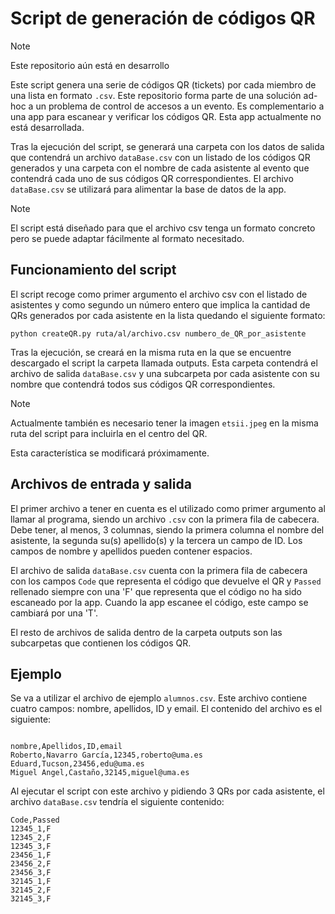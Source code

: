 # Script de generación de códigos QR

> [!NOTE]
> Este repositorio aún está en desarrollo

Este script genera una serie de códigos QR (tickets) por cada miembro de una lista en formato `.csv`. Este repositorio forma parte de una solución ad-hoc a un problema de control de accesos a un evento. Es complementario a una app para escanear y verificar los códigos QR. Esta app actualmente no está desarrollada.

Tras la ejecución del script, se generará una carpeta con los datos de salida que contendrá un archivo `dataBase.csv` con un listado de los códigos QR generados y una carpeta con el nombre de cada asistente al evento que contendrá cada uno de sus códigos QR correspondientes. El archivo `dataBase.csv` se utilizará para alimentar la base de datos de la app. 

> [!NOTE]
> El script está diseñado para que el archivo csv tenga un formato concreto pero se puede adaptar fácilmente al formato necesitado.

## Funcionamiento del script

El script recoge como primer argumento el archivo csv con el listado de asistentes y como segundo un número entero que implica la cantidad de QRs generados por cada asistente en la lista quedando el siguiente formato:

`python createQR.py ruta/al/archivo.csv numbero_de_QR_por_asistente`

Tras la ejecución, se creará en la misma ruta en la que se encuentre descargado el script la carpeta llamada outputs. Esta carpeta contendrá el archivo de salida `dataBase.csv` y una subcarpeta por cada asistente con su nombre que contendrá todos sus códigos QR correspondientes.

>[!NOTE]
>
>Actualmente también es necesario tener la imagen `etsii.jpeg` en la misma ruta del script para incluirla en el centro del QR.
>
>Esta característica se modificará próximamente.

## Archivos de entrada y salida

El primer archivo a tener en cuenta es el utilizado como primer argumento al llamar al programa, siendo un archivo `.csv` con la primera fila de cabecera. Debe tener, al menos, 3 columnas, siendo la primera columna el nombre del asistente, la segunda su(s) apellido(s) y la tercera un campo de ID. Los campos de nombre y apellidos pueden contener espacios. 

El archivo de salida `dataBase.csv` cuenta con la primera fila de cabecera con los campos `Code` que representa el código que devuelve el QR y `Passed` rellenado siempre con una 'F' que representa que el código no ha sido escaneado por la app. Cuando la app escanee el código, este campo se cambiará por una 'T'.

El resto de archivos de salida dentro de la carpeta outputs son las subcarpetas que contienen los códigos QR. 

## Ejemplo 
Se va a utilizar el archivo de ejemplo `alumnos.csv`. Este archivo contiene cuatro campos: nombre, apellidos, ID y email. El contenido del archivo es el siguiente: 

~~~

nombre,Apellidos,ID,email
Roberto,Navarro García,12345,roberto@uma.es
Eduard,Tucson,23456,edu@uma.es
Miguel Angel,Castaño,32145,miguel@uma.es

~~~

Al ejecutar el script con este archivo y pidiendo 3 QRs por cada asistente, el archivo `dataBase.csv` tendría el siguiente contenido:

~~~
Code,Passed
12345_1,F
12345_2,F
12345_3,F
23456_1,F
23456_2,F
23456_3,F
32145_1,F
32145_2,F
32145_3,F
~~~



